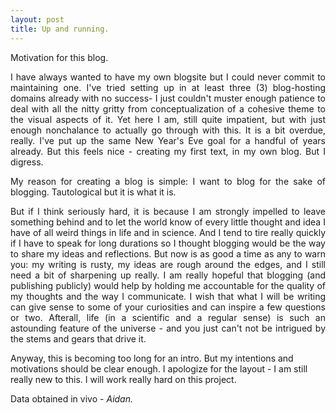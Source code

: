 ```yaml
---
layout: post
title: Up and running.
---
```

Motivation for this blog. 

<p align="justify">
I have always wanted to have my own blogsite but I could never commit to maintaining one. I've tried setting up in at least three (3) blog-hosting domains already with no success- I just couldn't muster enough patience to deal with all the nitty gritty from conceptualization of a cohesive theme to the visual aspects of it. Yet here I am, still quite impatient,  but with just enough nonchalance to actually go through with this. It is a bit overdue, really. I've put up the same New Year's Eve goal for a handful of years already. But this feels nice - creating my first text, in my own blog. But I digress.
</p>
<p align="justify">
My reason for creating a blog is simple: I want to blog for the sake of blogging. Tautological but it is what it is.
</p>
<p align="justify">
But if I think seriously hard, it is because I am strongly impelled to leave something behind and to let the world know of every little thought and idea I have of all weird things in life and in science. And I tend to tire really quickly if I have to speak for long durations so I thought blogging would be the way to share my ideas and reflections. But now is as good a time as any to warn you: my writing is rusty, my ideas are rough around the edges, and I still need a bit of sharpening up really. I am really hopeful that blogging (and publishing publicly) would help by holding me accountable for the quality of my thoughts and the way I communicate. I wish that what I will be writing can give sense to some of your curiosities and can inspire a few questions or two. Afterall, life (in a scientific and a regular sense) is such an astounding feature of the universe - and you just can't not be intrigued by the stems and gears that drive it. 
</p>
<p align="justify">
  
Anyway, this is becoming too long for an intro. But my intentions and motivations should be clear enough. I apologize for the layout - I am still really new to this. I will work really hard on this project. 
</p>

<p> Data obtained in vivo - <em> Aidan. </em> </p>
